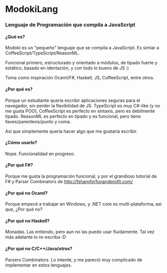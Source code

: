 # ModokiLang

### Lenguaje de Programación que compila a JavaScript

#### ¿Qué es?

Modoki es un "pequeño" lenguaje que se compila a 
JavaScript.
Es simlar a CoffeeScript/TypeScript/ReasonML.

Funcional primero, estructurado y orientado a módulos,
de tipado fuerte y estático, basado en identación,
y con todo lo bueno de JS :)

Toma como inspiración Ocaml/F#, Haskell, JS, CoffeeScript,
entre otros.

#### ¿Por qué es?

Porque un estudiante quería escribir
aplicaciones seguras para el navegador, sin perder la
flexibilidad de JS. TypeScript es muy C#-like (y no me 
gusta POO), CoffeeScript es perfecto en sintaxis, pero es 
debilmente tipado. ReasonML es perfecto en tipado y es
funcional, pero tiene llaves/parentesis/punto y coma.

Así que simplemente quería hacer algo que me gustaría
escribir.

#### ¿Cómo usarlo?

Nope. Funcionalidad en progreso.

#### ¿Por qué F#?

Porque me gusta la programación funcional, y por el
grandioso tutorial de F# y Parser Combinators de
http://fsharpforfunandprofit.com/

#### ¿Por qué no Ocaml?

Porque empecé a trabajar en Windows, y .NET core es
multi-plataforma, así que, ¿Por qué no?

#### ¿Por qué no Haskell?

Monadas. Las entiendo, pero aun no las puedo usar
fluidamente. Tal vez más adelante lo re-escriba :D

#### ¿Por qué no C/C++/Java/otros?

Parsers Combinators. Lo intenté, y me pareció muy 
complicado de implementar en estos lenguajes.
